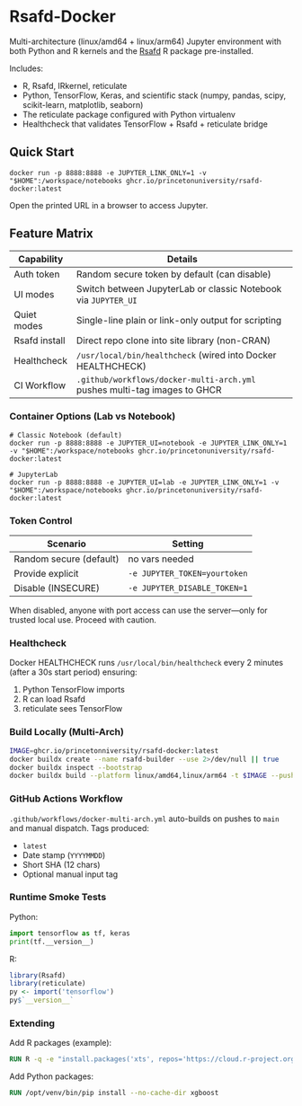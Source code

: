 # Rsafd-Docker 

Multi-architecture (linux/amd64 + linux/arm64) Jupyter environment with both Python and R kernels and the [Rsafd](https://github.com/princetonuniversity/rsafd) R package pre-installed.

Includes:
* R, Rsafd, IRkernel, reticulate
* Python, TensorFlow, Keras, and scientific stack (numpy, pandas, scipy, scikit-learn, matplotlib, seaborn)
* The reticulate package configured with Python virtualenv
* Healthcheck that validates TensorFlow + Rsafd + reticulate bridge

## Quick Start

```
docker run -p 8888:8888 -e JUPYTER_LINK_ONLY=1 -v "$HOME":/workspace/notebooks ghcr.io/princetonuniversity/rsafd-docker:latest
```

Open the printed URL in a browser to access Jupyter.

## Feature Matrix

| Capability | Details |
|------------|---------|
| Auth token | Random secure token by default (can disable) |
| UI modes | Switch between JupyterLab or classic Notebook via `JUPYTER_UI` |
| Quiet modes | Single-line plain or link-only output for scripting |
| Rsafd install | Direct repo clone into site library (non-CRAN) |
| Healthcheck | `/usr/local/bin/healthcheck` (wired into Docker HEALTHCHECK) |
| CI Workflow | `.github/workflows/docker-multi-arch.yml` pushes multi-tag images to GHCR |

### Container Options (Lab vs Notebook)

```
# Classic Notebook (default)
docker run -p 8888:8888 -e JUPYTER_UI=notebook -e JUPYTER_LINK_ONLY=1 -v "$HOME":/workspace/notebooks ghcr.io/princetonuniversity/rsafd-docker:latest

# JupyterLab
docker run -p 8888:8888 -e JUPYTER_UI=lab -e JUPYTER_LINK_ONLY=1 -v "$HOME":/workspace/notebooks ghcr.io/princetonuniversity/rsafd-docker:latest
```

### Token Control

| Scenario | Setting |
|----------|---------|
| Random secure (default) | no vars needed |
| Provide explicit | `-e JUPYTER_TOKEN=yourtoken` |
| Disable (INSECURE) | `-e JUPYTER_DISABLE_TOKEN=1` |

When disabled, anyone with port access can use the server—only for trusted local use.  Proceed with caution.

### Healthcheck

Docker HEALTHCHECK runs `/usr/local/bin/healthcheck` every 2 minutes (after a 30s start period) ensuring:
1. Python TensorFlow imports
2. R can load Rsafd
3. reticulate sees TensorFlow

### Build Locally (Multi-Arch)

```bash
IMAGE=ghcr.io/princetonniversity/rsafd-docker:latest
docker buildx create --name rsafd-builder --use 2>/dev/null || true
docker buildx inspect --bootstrap
docker buildx build --platform linux/amd64,linux/arm64 -t $IMAGE --push .
```

### GitHub Actions Workflow

`.github/workflows/docker-multi-arch.yml` auto-builds on pushes to `main` and manual dispatch. Tags produced:
* `latest`
* Date stamp (`YYYYMMDD`)
* Short SHA (12 chars)
* Optional manual input tag

### Runtime Smoke Tests

Python:
```python
import tensorflow as tf, keras
print(tf.__version__)
```

R:
```r
library(Rsafd)
library(reticulate)
py <- import('tensorflow')
py$`__version__`
```

### Extending

Add R packages (example):
```dockerfile
RUN R -q -e "install.packages('xts', repos='https://cloud.r-project.org', dependencies=TRUE)"
```

Add Python packages:
```dockerfile
RUN /opt/venv/bin/pip install --no-cache-dir xgboost
```
